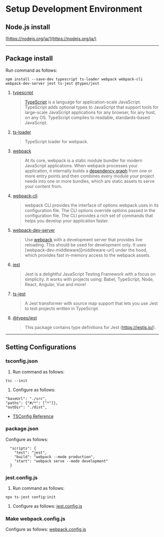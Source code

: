 # Setup Development Environment

## Node.js install

[https://nodejs.org/ja/](https://nodejs.org/ja/)

---

## Package install

Run command as follows:

```
npm install --save-dev typescript ts-loader webpack webpack-cli webpack-dev-server jest ts-jest @types/jest
```

1. [typescript](https://github.com/microsoft/TypeScript)  
    >[TypeScript](https://www.typescriptlang.org/) is a language for application-scale JavaScript.
    TypeScript adds optional types to JavaScript that support tools for large-scale JavaScript applications for any browser, for any host, on any OS.
    TypeScript compiles to readable, standards-based JavaScript. 

1. [ts-loader](https://github.com/TypeStrong/ts-loader)  
    >TypeScript loader for webpack.

1. [webpack](https://webpack.js.org/concepts/)  
    >At its core, webpack is a static module bundler for modern JavaScript applications.
    When webpack processes your application, it internally builds a [dependency graph](https://webpack.js.org/concepts/dependency-graph/) from one or more entry points and then combines every module your project needs into one or more bundles, which are static assets to serve your content from.

1. [webpack-cli](https://github.com/webpack/webpack-cli)  
    >webpack CLI provides the interface of options webpack uses in its configuration file.
    The CLI options override options passed in the configuration file.
    The CLI provides a rich set of commands that helps you develop your application faster.

1. [webpack-dev-server](https://github.com/webpack/webpack-dev-server)  
    >Use [webpack](https://webpack.js.org) with a development server that provides live reloading.
    This should be used for development only.
    It uses [webpack-dev-middleware][middleware-url] under the hood, which provides fast in-memory access to the webpack assets.

1. [jest](https://github.com/facebook/jest)  
    >Jest is a delightful JavaScript Testing Framework with a focus on simplicity.
    It works with projects using: Babel, TypeScript, Node, React, Angular, Vue and more!

1. [ts-jest](https://github.com/kulshekhar/ts-jest)  
    >A Jest transformer with source map support that lets you use Jest to test projects written in TypeScript.

1. [@types/jest](https://www.npmjs.com/package/@types/jest)  
    >This package contains type definitions for Jest (https://jestjs.io/).

---

## Setting Configurations

### tsconfig.json
1. Run command as follows:
```
tsc --init
```
1. Configure as follows:
```
"baseUrl": "./src",
"paths": {"#/*": ["*"]},
"outDir": "./dist",
```
* [TSConfig Reference](https://www.typescriptlang.org/tsconfig)

### package.json
Configure as follows:
```
  "scripts": {
    "test": "jest",
    "build": "webpack --mode production",
    "start": "webpack serve --mode development"
  }
```

### jest.config.js
1. Run command as follows:
```
npx ts-jest config:init
```
1. Configure as follows: [jest.config.js](../jest.config.js)

### Make webpack.config.js
Configure as follows: [webpack.config.js](../webpack.config.js)